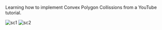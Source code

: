 Learning how to implement Convex Polygon Collissions from a YouTube tutorial.


![sc1](https://github.com/user-attachments/assets/433f0cd9-57cd-4fec-8fe1-9c80c16a8bf4)
![sc2](https://github.com/user-attachments/assets/a2ac1c38-6d11-4f4b-a196-c981fb46ff59)
